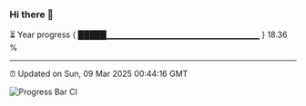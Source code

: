 ### Hi there 👋

⏳ Year progress { █████▁▁▁▁▁▁▁▁▁▁▁▁▁▁▁▁▁▁▁▁▁▁▁▁▁ } 18.36 %

---

⏰ Updated on Sun, 09 Mar 2025 00:44:16 GMT

![Progress Bar CI](https://github.com/Shyam-Makwana/GitHub-Actions-Demo/workflows/Progress%20Bar%20CI/badge.svg)
